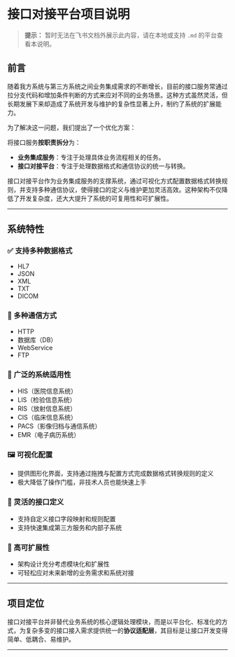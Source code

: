 # 接口对接平台项目说明

> **提示：** 暂时无法在飞书文档外展示此内容，请在本地或支持 `.md` 的平台查看本说明。

## 前言

随着我方系统与第三方系统之间业务集成需求的不断增长，目前的接口服务常通过拉分支代码和增加条件判断的方式来应对不同的业务场景。这种方式虽然灵活，但长期发展下来却造成了系统开发与维护的复杂性显著上升，制约了系统的扩展能力。

为了解决这一问题，我们提出了一个优化方案：

将接口服务**按职责拆分**为：
- **业务集成服务**：专注于处理具体业务流程相关的任务。
- **接口对接平台**：专注于处理数据格式和通信协议的统一与转换。

接口对接平台作为业务集成服务的支撑系统，通过可视化方式配置数据格式转换规则，并支持多种通信协议，使得接口的定义与维护更加灵活高效。这种架构不仅降低了开发复杂度，还大大提升了系统的可复用性和可扩展性。

---

## 系统特性

### ✅ 支持多种数据格式
- HL7
- JSON
- XML
- TXT
- DICOM

### 🔄 多种通信方式
- HTTP
- 数据库（DB）
- WebService
- FTP

### 🧩 广泛的系统适用性
- HIS（医院信息系统）
- LIS（检验信息系统）
- RIS（放射信息系统）
- CIS（临床信息系统）
- PACS（影像归档与通信系统）
- EMR（电子病历系统）

### 🖼 可视化配置
- 提供图形化界面，支持通过拖拽与配置方式完成数据格式转换规则的定义
- 极大降低了操作门槛，非技术人员也能快速上手

### 🧷 灵活的接口定义
- 支持自定义接口字段映射和规则配置
- 支持快速集成第三方服务和内部子系统

### 🚀 高可扩展性
- 架构设计充分考虑模块化和扩展性
- 可轻松应对未来新增的业务需求和系统对接

---

## 项目定位

接口对接平台并非替代业务系统的核心逻辑处理模块，而是以平台化、标准化的方式，为复杂多变的接口接入需求提供统一的**协议适配层**，其目标是让接口开发变得简单、低耦合、易维护。

---
